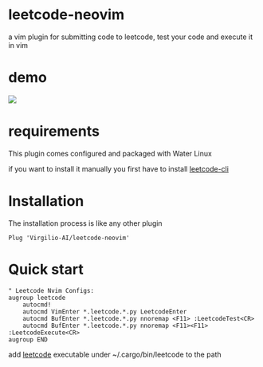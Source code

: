 # leetcode-neovim
a vim plugin for submitting code to leetcode, test your code and execute it in vim

# demo

![](demo.gif)

# requirements
This plugin comes configured and packaged with Water Linux

if you want to install it manually you first have to install 
[leetcode-cli](https://github.com/clearloop/leetcode-cli)
# Installation
The installation process is like any other plugin
```
Plug 'Virgilio-AI/leetcode-neovim'
```
# Quick start
```
" Leetcode Nvim Configs:
augroup leetcode
	autocmd!
	autocmd VimEnter *.leetcode.*.py LeetcodeEnter
	autocmd BufEnter *.leetcode.*.py nnoremap <F11> :LeetcodeTest<CR>
	autocmd BufEnter *.leetcode.*.py nnoremap <F11><F11> :LeetcodeExecute<CR>
augroup END

```
add [leetcode](https://github.com/clearloop/leetcode-cli) executable under ~/.cargo/bin/leetcode to the path

